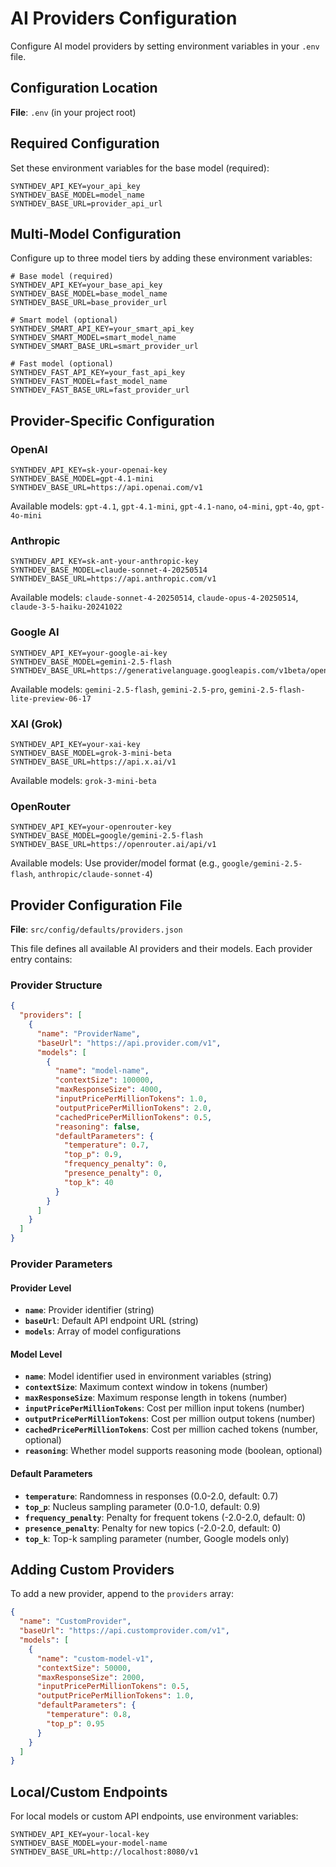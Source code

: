 # AI Providers Configuration

Configure AI model providers by setting environment variables in your `.env` file.

## Configuration Location

**File**: `.env` (in your project root)

## Required Configuration

Set these environment variables for the base model (required):

```env
SYNTHDEV_API_KEY=your_api_key
SYNTHDEV_BASE_MODEL=model_name
SYNTHDEV_BASE_URL=provider_api_url
```

## Multi-Model Configuration

Configure up to three model tiers by adding these environment variables:

```env
# Base model (required)
SYNTHDEV_API_KEY=your_base_api_key
SYNTHDEV_BASE_MODEL=base_model_name
SYNTHDEV_BASE_URL=base_provider_url

# Smart model (optional)
SYNTHDEV_SMART_API_KEY=your_smart_api_key
SYNTHDEV_SMART_MODEL=smart_model_name
SYNTHDEV_SMART_BASE_URL=smart_provider_url

# Fast model (optional)
SYNTHDEV_FAST_API_KEY=your_fast_api_key
SYNTHDEV_FAST_MODEL=fast_model_name
SYNTHDEV_FAST_BASE_URL=fast_provider_url
```

## Provider-Specific Configuration

### OpenAI
```env
SYNTHDEV_API_KEY=sk-your-openai-key
SYNTHDEV_BASE_MODEL=gpt-4.1-mini
SYNTHDEV_BASE_URL=https://api.openai.com/v1
```

Available models: `gpt-4.1`, `gpt-4.1-mini`, `gpt-4.1-nano`, `o4-mini`, `gpt-4o`, `gpt-4o-mini`

### Anthropic
```env
SYNTHDEV_API_KEY=sk-ant-your-anthropic-key
SYNTHDEV_BASE_MODEL=claude-sonnet-4-20250514
SYNTHDEV_BASE_URL=https://api.anthropic.com/v1
```

Available models: `claude-sonnet-4-20250514`, `claude-opus-4-20250514`, `claude-3-5-haiku-20241022`

### Google AI
```env
SYNTHDEV_API_KEY=your-google-ai-key
SYNTHDEV_BASE_MODEL=gemini-2.5-flash
SYNTHDEV_BASE_URL=https://generativelanguage.googleapis.com/v1beta/openai/
```

Available models: `gemini-2.5-flash`, `gemini-2.5-pro`, `gemini-2.5-flash-lite-preview-06-17`

### XAI (Grok)
```env
SYNTHDEV_API_KEY=your-xai-key
SYNTHDEV_BASE_MODEL=grok-3-mini-beta
SYNTHDEV_BASE_URL=https://api.x.ai/v1
```

Available models: `grok-3-mini-beta`

### OpenRouter
```env
SYNTHDEV_API_KEY=your-openrouter-key
SYNTHDEV_BASE_MODEL=google/gemini-2.5-flash
SYNTHDEV_BASE_URL=https://openrouter.ai/api/v1
```

Available models: Use provider/model format (e.g., `google/gemini-2.5-flash`, `anthropic/claude-sonnet-4`)

## Provider Configuration File

**File**: `src/config/defaults/providers.json`

This file defines all available AI providers and their models. Each provider entry contains:

### Provider Structure
```json
{
  "providers": [
    {
      "name": "ProviderName",
      "baseUrl": "https://api.provider.com/v1",
      "models": [
        {
          "name": "model-name",
          "contextSize": 100000,
          "maxResponseSize": 4000,
          "inputPricePerMillionTokens": 1.0,
          "outputPricePerMillionTokens": 2.0,
          "cachedPricePerMillionTokens": 0.5,
          "reasoning": false,
          "defaultParameters": {
            "temperature": 0.7,
            "top_p": 0.9,
            "frequency_penalty": 0,
            "presence_penalty": 0,
            "top_k": 40
          }
        }
      ]
    }
  ]
}
```

### Provider Parameters

#### Provider Level
- **`name`**: Provider identifier (string)
- **`baseUrl`**: Default API endpoint URL (string)
- **`models`**: Array of model configurations

#### Model Level
- **`name`**: Model identifier used in environment variables (string)
- **`contextSize`**: Maximum context window in tokens (number)
- **`maxResponseSize`**: Maximum response length in tokens (number)
- **`inputPricePerMillionTokens`**: Cost per million input tokens (number)
- **`outputPricePerMillionTokens`**: Cost per million output tokens (number)
- **`cachedPricePerMillionTokens`**: Cost per million cached tokens (number, optional)
- **`reasoning`**: Whether model supports reasoning mode (boolean, optional)

#### Default Parameters
- **`temperature`**: Randomness in responses (0.0-2.0, default: 0.7)
- **`top_p`**: Nucleus sampling parameter (0.0-1.0, default: 0.9)
- **`frequency_penalty`**: Penalty for frequent tokens (-2.0-2.0, default: 0)
- **`presence_penalty`**: Penalty for new topics (-2.0-2.0, default: 0)
- **`top_k`**: Top-k sampling parameter (number, Google models only)

## Adding Custom Providers

To add a new provider, append to the `providers` array:

```json
{
  "name": "CustomProvider",
  "baseUrl": "https://api.customprovider.com/v1",
  "models": [
    {
      "name": "custom-model-v1",
      "contextSize": 50000,
      "maxResponseSize": 2000,
      "inputPricePerMillionTokens": 0.5,
      "outputPricePerMillionTokens": 1.0,
      "defaultParameters": {
        "temperature": 0.8,
        "top_p": 0.95
      }
    }
  ]
}
```

## Local/Custom Endpoints

For local models or custom API endpoints, use environment variables:

```env
SYNTHDEV_API_KEY=your-local-key
SYNTHDEV_BASE_MODEL=your-model-name
SYNTHDEV_BASE_URL=http://localhost:8080/v1
```
